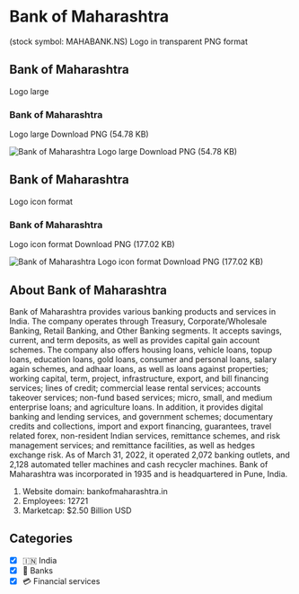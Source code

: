 # Bank of Maharashtra
 (stock symbol: MAHABANK.NS) Logo in transparent PNG format

## Bank of Maharashtra
 Logo large

### Bank of Maharashtra
 Logo large Download PNG (54.78 KB)

![Bank of Maharashtra
 Logo large Download PNG (54.78 KB)](/img/orig/MAHABANK.NS_BIG-7923b950.png)

## Bank of Maharashtra
 Logo icon format

### Bank of Maharashtra
 Logo icon format Download PNG (177.02 KB)

![Bank of Maharashtra
 Logo icon format Download PNG (177.02 KB)](/img/orig/MAHABANK.NS-1e1a4410.png)

## About Bank of Maharashtra


Bank of Maharashtra provides various banking products and services in India. The company operates through Treasury, Corporate/Wholesale Banking, Retail Banking, and Other Banking segments. It accepts savings, current, and term deposits, as well as provides capital gain account schemes. The company also offers housing loans, vehicle loans, topup loans, education loans, gold loans, consumer and personal loans, salary again schemes, and adhaar loans, as well as loans against properties; working capital, term, project, infrastructure, export, and bill financing services; lines of credit; commercial lease rental services; accounts takeover services; non-fund based services; micro, small, and medium enterprise loans; and agriculture loans. In addition, it provides digital banking and lending services, and government schemes; documentary credits and collections, import and export financing, guarantees, travel related forex, non-resident Indian services, remittance schemes, and risk management services; and remittance facilities, as well as hedges exchange risk. As of March 31, 2022, it operated 2,072 banking outlets, and 2,128 automated teller machines and cash recycler machines. Bank of Maharashtra was incorporated in 1935 and is headquartered in Pune, India.

1. Website domain: bankofmaharashtra.in
2. Employees: 12721
3. Marketcap: $2.50 Billion USD


## Categories
- [x] 🇮🇳 India
- [x] 🏦 Banks
- [x] 💳 Financial services
